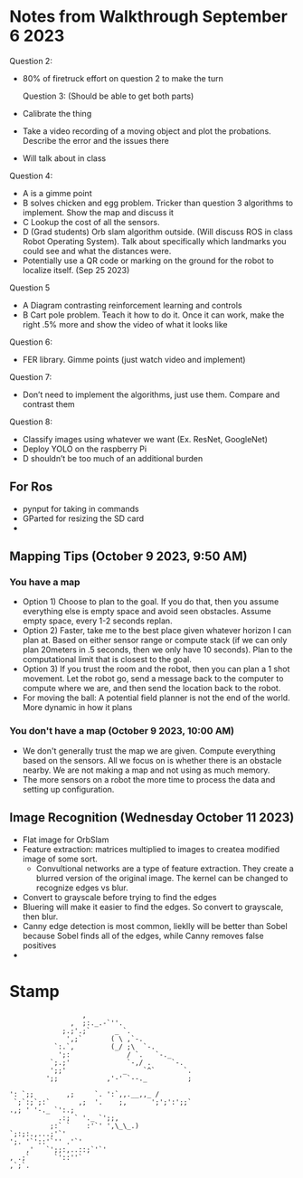 # Notes from Walkthrough September 6 2023

Question 2:

- 80% of firetruck effort on question 2 to make the turn

  Question 3: (Should be able to get both parts)

- Calibrate the thing
- Take a video recording of a moving object and plot the probations. Describe the error and the issues there
- Will talk about in class

Question 4:

- A is a gimme point
- B solves chicken and egg problem. Tricker than question 3 algorithms to implement. Show the map and discuss it
- C Lookup the cost of all the sensors.
- D (Grad students) Orb slam algorithm outside. (Will discuss ROS in class Robot Operating System). Talk about specifically which landmarks you could see and what the distances were.
- Potentially use a QR code or marking on the ground for the robot to localize itself. (Sep 25 2023)

Question 5

- A Diagram contrasting reinforcement learning and controls
- B Cart pole problem. Teach it how to do it. Once it can work, make the right .5% more and show the video of what it looks like

Question 6:

- FER library. Gimme points (just watch video and implement)

Question 7:

- Don’t need to implement the algorithms, just use them. Compare and contrast them

Question 8:

- Classify images using whatever we want (Ex. ResNet, GoogleNet)
- Deploy YOLO on the raspberry Pi
- D shouldn’t be too much of an additional burden

## For Ros

- pynput for taking in commands
- GParted for resizing the SD card
-

## Mapping Tips (October 9 2023, 9:50 AM)

### You have a map

- Option 1) Choose to plan to the goal. If you do that, then you assume everything else is empty space and avoid seen obstacles. Assume empty space, every 1-2 seconds replan.
- Option 2) Faster, take me to the best place given whatever horizon I can plan at. Based on either sensor range or compute stack (if we can only plan 20meters in .5 seconds, then we only have 10 seconds). Plan to the computational limit that is closest to the goal.
- Option 3) If you trust the room and the robot, then you can plan a 1 shot movement. Let the robot go, send a message back to the computer to compute where we are, and then send the location back to the robot.
- For moving the ball: A potential field planner is not the end of the world. More dynamic in how it plans

### You don't have a map (October 9 2023, 10:00 AM)

- We don't generally trust the map we are given. Compute everything based on the sensors. All we focus on is whether there is an obstacle nearby. We are not making a map and not using as much memory.
- The more sensors on a robot the more time to process the data and setting up configuration.

## Image Recognition (Wednesday October 11 2023)

- Flat image for OrbSlam
- Feature extraction: matrices multiplied to images to createa modified image of some sort.
  - Convultional networks are a type of feature extraction. They create a blurred version of the original image. The kernel can be changed to recognize edges vs blur.
- Convert to grayscale before trying to find the edges
- Bluering will make it easier to find the edges. So convert to grayscale, then blur.
- Canny edge detection is most common, lieklly will be better than Sobel because Sobel finds all of the edges, while Canny removes false positives
-

# Stamp

```
                  ,
               ,  ;:._.-`''.
             ;.;'.;`      _ `.
              ',;`       ( \ ,`-.
           `:.`,         (_/ ;\  `-.
            ';:              / `.   `-._
          `;.;'              `-,/ .     `-.
          ';;'              _    `^`       `.
         ';;            ,'-' `--._          ;

': `;;        ,;     `. ':`,,.__,,_ /
 `;`:;`;:`       ,;  '.    ;,      ';';':';;`
.,; ' '-._ `':.;
            .:; ` '._ `';;,
          ;:` `    :'`' ',\_\_.)
`;:;:.,...;'`'
';. '`'::'`'' .'`'
    ,'   `';;:,..::;`'`'
, .;`      `'::''`
,`;`.

```
